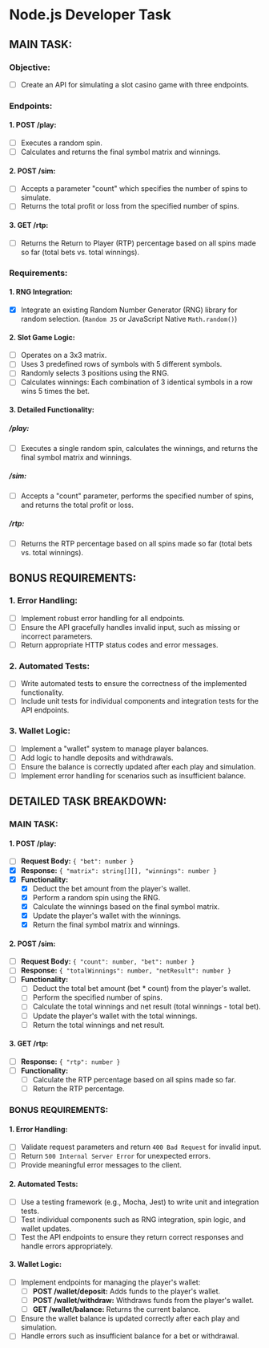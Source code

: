 # Node.js Developer Task

## MAIN TASK:

### Objective:

- [ ] Create an API for simulating a slot casino game with three endpoints.

### Endpoints:

#### 1. POST /play:

- [ ] Executes a random spin.
- [ ] Calculates and returns the final symbol matrix and winnings.

#### 2. POST /sim:

- [ ] Accepts a parameter "count" which specifies the number of spins to simulate.
- [ ] Returns the total profit or loss from the specified number of spins.

#### 3. GET /rtp:

- [ ] Returns the Return to Player (RTP) percentage based on all spins made so far (total bets vs. total winnings).

### Requirements:

#### 1. RNG Integration:

- [x] Integrate an existing Random Number Generator (RNG) library for random selection. (`Random JS` or JavaScript Native `Math.random()`)

#### 2. Slot Game Logic:

- [ ] Operates on a 3x3 matrix.
- [ ] Uses 3 predefined rows of symbols with 5 different symbols.
- [ ] Randomly selects 3 positions using the RNG.
- [ ] Calculates winnings: Each combination of 3 identical symbols in a row wins 5 times the bet.

#### 3. Detailed Functionality:

##### /play:

- [ ] Executes a single random spin, calculates the winnings, and returns the final symbol matrix and winnings.

##### /sim:

- [ ] Accepts a "count" parameter, performs the specified number of spins, and returns the total profit or loss.

##### /rtp:

- [ ] Returns the RTP percentage based on all spins made so far (total bets vs. total winnings).

## BONUS REQUIREMENTS:

### 1. Error Handling:

- [ ] Implement robust error handling for all endpoints.
- [ ] Ensure the API gracefully handles invalid input, such as missing or incorrect parameters.
- [ ] Return appropriate HTTP status codes and error messages.

### 2. Automated Tests:

- [ ] Write automated tests to ensure the correctness of the implemented functionality.
- [ ] Include unit tests for individual components and integration tests for the API endpoints.

### 3. Wallet Logic:

- [ ] Implement a "wallet" system to manage player balances.
- [ ] Add logic to handle deposits and withdrawals.
- [ ] Ensure the balance is correctly updated after each play and simulation.
- [ ] Implement error handling for scenarios such as insufficient balance.

## DETAILED TASK BREAKDOWN:

### MAIN TASK:

#### 1. POST /play:

- [ ] **Request Body:** `{ "bet": number }`
- [x] **Response:** `{ "matrix": string[][], "winnings": number }`
- [x] **Functionality:**
  - [x] Deduct the bet amount from the player's wallet.
  - [x] Perform a random spin using the RNG.
  - [x] Calculate the winnings based on the final symbol matrix.
  - [x] Update the player's wallet with the winnings.
  - [x] Return the final symbol matrix and winnings.

#### 2. POST /sim:

- [ ] **Request Body:** `{ "count": number, "bet": number }`
- [ ] **Response:** `{ "totalWinnings": number, "netResult": number }`
- [ ] **Functionality:**
  - [ ] Deduct the total bet amount (bet \* count) from the player's wallet.
  - [ ] Perform the specified number of spins.
  - [ ] Calculate the total winnings and net result (total winnings - total bet).
  - [ ] Update the player's wallet with the total winnings.
  - [ ] Return the total winnings and net result.

#### 3. GET /rtp:

- [ ] **Response:** `{ "rtp": number }`
- [ ] **Functionality:**
  - [ ] Calculate the RTP percentage based on all spins made so far.
  - [ ] Return the RTP percentage.

### BONUS REQUIREMENTS:

#### 1. Error Handling:

- [ ] Validate request parameters and return `400 Bad Request` for invalid input.
- [ ] Return `500 Internal Server Error` for unexpected errors.
- [ ] Provide meaningful error messages to the client.

#### 2. Automated Tests:

- [ ] Use a testing framework (e.g., Mocha, Jest) to write unit and integration tests.
- [ ] Test individual components such as RNG integration, spin logic, and wallet updates.
- [ ] Test the API endpoints to ensure they return correct responses and handle errors appropriately.

#### 3. Wallet Logic:

- [ ] Implement endpoints for managing the player's wallet:
  - [ ] **POST /wallet/deposit:** Adds funds to the player's wallet.
  - [ ] **POST /wallet/withdraw:** Withdraws funds from the player's wallet.
  - [ ] **GET /wallet/balance:** Returns the current balance.
- [ ] Ensure the wallet balance is updated correctly after each play and simulation.
- [ ] Handle errors such as insufficient balance for a bet or withdrawal.
